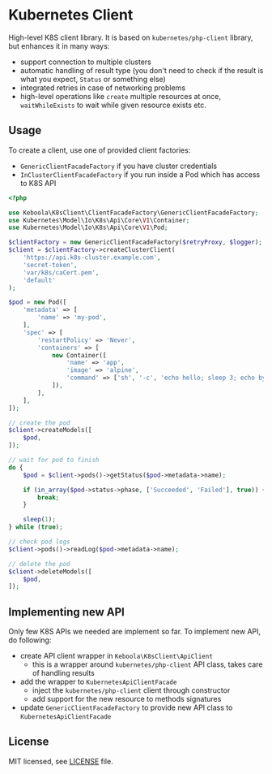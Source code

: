# Kubernetes Client

High-level K8S client library. It is based on `kubernetes/php-client` library, but enhances
it in many ways:
* support connection to multiple clusters
* automatic handling of result type (you don't need to check if the result is what you expect, `Status` or something else)
* integrated retries in case of networking problems
* high-level operations like `create` multiple resources at once, `waitWhileExists` to wait while given resource exists etc.

## Usage
To create a client, use one of provided client factories:
* `GenericClientFacadeFactory` if you have cluster credentials
* `InClusterClientFacadeFactory` if you run inside a Pod which has access to K8S API

```php
<?php

use Keboola\K8sClient\ClientFacadeFactory\GenericClientFacadeFactory;
use Kubernetes\Model\Io\K8s\Api\Core\V1\Container;
use Kubernetes\Model\Io\K8s\Api\Core\V1\Pod;

$clientFactory = new GenericClientFacadeFactory($retryProxy, $logger);
$client = $clientFactory->createClusterClient(
    'https://api.k8s-cluster.example.com',
    'secret-token',
    'var/k8s/caCert.pem',
    'default'
);

$pod = new Pod([
    'metadata' => [
        'name' => 'my-pod',
    ],
    'spec' => [
        'restartPolicy' => 'Never',
        'containers' => [
            new Container([
                'name' => 'app',
                'image' => 'alpine',
                'command' => ['sh', '-c', 'echo hello; sleep 3; echo bye'],
            ]),
        ],
    ],
]);

// create the pod
$client->createModels([
    $pod,
]);

// wait for pod to finish
do {
    $pod = $client->pods()->getStatus($pod->metadata->name);

    if (in_array($pod->status->phase, ['Succeeded', 'Failed'], true)) {
        break;
    }

    sleep(1);
} while (true);

// check pod logs
$client->pods()->readLog($pod->metadata->name);

// delete the pod
$client->deleteModels([
    $pod,
]);
```

## Implementing new API
Only few K8S APIs we needed are implement so far. To implement new API, do following:
* create API client wrapper in `Keboola\K8sClient\ApiClient`
  * this is a wrapper around `kubernetes/php-client` API class, takes care of handling results
* add the wrapper to `KubernetesApiClientFacade`
  * inject the `kubernetes/php-client` client through constructor
  * add support for the new resource to methods signatures
* update `GenericClientFacadeFactory` to provide new API class to `KubernetesApiClientFacade`

## License

MIT licensed, see [LICENSE](./LICENSE) file.

